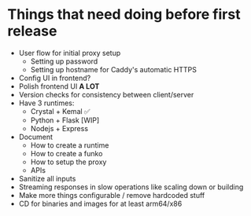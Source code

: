 # Things that need doing before first release

* User flow for initial proxy setup
  * Setting up password
  * Setting up hostname for Caddy's automatic HTTPS
* Config UI in frontend?
* Polish frontend UI **A LOT**
* Version checks for consistency between client/server
* Have 3 runtimes:
  * Crystal + Kemal ✅
  * Python + Flask [WIP]
  * Nodejs + Express
* Document
  * How to create a runtime
  * How to create a funko
  * How to setup the proxy
  * APIs
* Sanitize all inputs
* Streaming responses in slow operations like scaling down
  or building
* Make more things configurable / remove hardcoded stuff
* CD for binaries and images for at least arm64/x86
